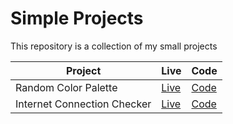 # Simple Projects

This repository is a collection of my small projects

| Project                      | Live | Code |
| ------------------------------- |------| ---- |
| Random Color Palette | [Live](https://randomcolor-palette.netlify.app/) | [Code](./Random%20Color%20Palette/) |
| Internet Connection Checker | [Live](https://internet-connectionchecker.netlify.app/) | [Code](./Internet%20Connection%20Checker/) |

<!-- |  | [Live]() | [Code]() | -->
